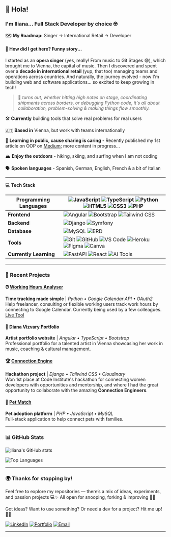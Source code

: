 ## 👋 Hola!  

### I'm **Iliana**... Full Stack Developer by choice 🤓

🗺️ **My Roadmap:** Singer → International Retail → Developer

#### 🌟 How did I get here? Funny story...
I started as an **opera singer** (yes, really! From music to Git Stages 😅), which brought me to Vienna, the capital of music. Then I discovered and spent over a **decade in international retail** (yup, that too) managing teams and operations across countries. And naturally, the journey evolved - now I'm building web and software applications... so excited to keep growing in tech!

> 🤩 *turns out, whether hitting high notes on stage, coordinating shipments across borders, or debugging Python code, it's all about collaboration, problem-solving & making things flow smoothly.*

🛠️ **Currently** building tools that solve real problems for real users 

🇦🇹 **Based in** Vienna, but work with teams internationally

📝 **Learning in public, cause sharing is caring** - Recently published my 1st article on OOP on [Medium](https://medium.com/@iliana.marquez/think-like-a-builder-my-first-real-understanding-of-oop-362717479060); more content in progress... 

🏔️ **Enjoy the outdoors** - hiking, skiing, and surfing when I am not coding  

🗣️ **Spoken languages** - Spanish, German, English, French & a bit of Italian

---

💻 **Tech Stack**

| **Programming Languages** | ![JavaScript](https://img.shields.io/badge/JavaScript-F7DF1E?style=flat-square&logo=javascript&logoColor=black) ![TypeScript](https://img.shields.io/badge/TypeScript-007ACC?style=flat-square&logo=typescript&logoColor=white) ![Python](https://img.shields.io/badge/Python-3776AB?style=flat-square&logo=python&logoColor=white) ![HTML5](https://img.shields.io/badge/HTML5-E34F26?style=flat-square&logo=html5&logoColor=white) ![CSS3](https://img.shields.io/badge/CSS3-1572B6?style=flat-square&logo=css3&logoColor=white) ![PHP](https://img.shields.io/badge/PHP-777BB4?style=flat-square&logo=php&logoColor=white) |
|----------|-------------|
| **Frontend** | ![Angular](https://img.shields.io/badge/Angular-DD0031?style=flat-square&logo=angular&logoColor=white) ![Bootstrap](https://img.shields.io/badge/Bootstrap-563D7C?style=flat-square&logo=bootstrap&logoColor=white) ![Tailwind CSS](https://img.shields.io/badge/Tailwind_CSS-38B2AC?style=flat-square&logo=tailwind-css&logoColor=white) |
| **Backend** | ![Django](https://img.shields.io/badge/Django-092E20?style=flat-square&logo=django&logoColor=white) ![Symfony](https://img.shields.io/badge/Symfony-000000?style=flat-square&logo=symfony&logoColor=white) |
| **Database** | ![MySQL](https://img.shields.io/badge/MySQL-00000F?style=flat-square&logo=mysql&logoColor=white)  ![ERD](https://img.shields.io/badge/ERD-4285F4?style=flat-square&logo=database&logoColor=white) |
| **Tools** | ![Git](https://img.shields.io/badge/Git-F05032?style=flat-square&logo=git&logoColor=white) ![GitHub](https://img.shields.io/badge/GitHub-100000?style=flat-square&logo=github&logoColor=white) ![VS Code](https://img.shields.io/badge/VS_Code-007ACC?style=flat-square&logo=visual-studio-code&logoColor=white) ![Heroku](https://img.shields.io/badge/Heroku-430098?style=flat-square&logo=heroku&logoColor=white) ![Figma](https://img.shields.io/badge/Figma-F24E1E?style=flat-square&logo=figma&logoColor=white) ![Canva](https://img.shields.io/badge/Canva-00C4CC?style=flat-square&logo=canva&logoColor=white) |
| **Currently Learning** | ![FastAPI](https://img.shields.io/badge/FastAPI-009688?style=flat-square&logo=fastapi&logoColor=white) ![React](https://img.shields.io/badge/React-20232A?style=flat-square&logo=react&logoColor=61DAFB) ![AI Tools](https://img.shields.io/badge/AI_Tools-FF6F00?style=flat-square&logo=brain&logoColor=white) |

---

### 🔧 Recent Projects

#### ⏰ [Working Hours Analyser](https://github.com/iliana-marquez/working-hours-analyser)
**Time tracking made simple** | *Python • Google Calendar API • OAuth2*  
Help freelancer, consulting or flexible working users track work hours by connecting to Google Calendar. Currently being used by a few colleagues. [Live Tool](https://working-hours-analyser-1a0bd1b9ba29.herokuapp.com/)

#### 🎨 [Diana Vizvary Portfolio](https://dianavizvary.com)
**Artist portfolio website** | *Angular • TypeScript • Bootstrap*  
Professional portfolio for a talented artist in Vienna showcasing her work in music, coaching & cultural management.

#### 🏆 [Connection Engine](https://github.com/iliana-marquez/connection-engine) 
**Hackathon project** | *Django • Tailwind CSS • Cloudinary*  
Won 1st place at Code Institute's hackathon for connecting women developers with opportunities and mentorship, and where I had the great opportunity to collaborate with the amazing **Connection Engineers**.

#### 🐾 [Pet Match](https://github.com/iliana-marquez/petmatch-webapp)
**Pet adoption platform** | *PHP • JavaScript • MySQL*  
Full-stack application to help connect pets with families.

---

### 📊 GitHub Stats

![Iliana's GitHub stats](https://github-readme-stats.vercel.app/api?username=iliana-marquez&show_icons=true&theme=radical)

![Top Languages](https://github-readme-stats.vercel.app/api/top-langs/?username=iliana-marquez&layout=compact&theme=radical)

---

### 🌍 Thanks for stopping by!

Feel free to explore my repositories — there’s a mix of ideas, experiments, and passion projects 💻✨
All open for snooping, forking & improving 👀🔧

Got ideas? Want to use something? Or need a dev for a project? Hit me up! 💌😎

[![LinkedIn](https://img.shields.io/badge/LinkedIn-0077B5?style=for-the-badge&logo=linkedin&logoColor=white)](https://www.linkedin.com/in/iliana-marquez-3b6795339/)
[![Portfolio](https://img.shields.io/badge/Portfolio-FF5722?style=for-the-badge&logo=todoist&logoColor=white)](https://iliana.codefactory.live/)
[![Email](https://img.shields.io/badge/Email-D14836?style=for-the-badge&logo=gmail&logoColor=white)](mailto:iliana.marquez@hotmail.com)

---

